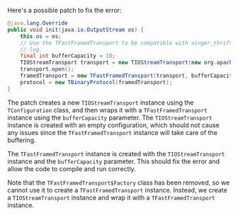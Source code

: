 Here's a possible patch to fix the error:
```java
@java.lang.Override
public void init(java.io.OutputStream os) {
    this.os = os;
    // Use the TFastFramedTransport to be compatible with singer_thrift
    // log.
    final int bufferCapacity = 10;
    TIOStreamTransport transport = new TIOStreamTransport(new org.apache.thrift.TConfiguration());
    transport.open();
    framedTransport = new TFastFramedTransport(transport, bufferCapacity);
    protocol = new TBinaryProtocol(framedTransport);
}
```
The patch creates a new `TIOStreamTransport` instance using the `TConfiguration` class, and then wraps it with a `TFastFramedTransport` instance using the `bufferCapacity` parameter. The `TIOStreamTransport` instance is created with an empty configuration, which should not cause any issues since the `TFastFramedTransport` instance will take care of the buffering.

The `TFastFramedTransport` instance is created with the `TIOStreamTransport` instance and the `bufferCapacity` parameter. This should fix the error and allow the code to compile and run correctly.

Note that the `TFastFramedTransport$Factory` class has been removed, so we cannot use it to create a `TFastFramedTransport` instance. Instead, we create a `TIOStreamTransport` instance and wrap it with a `TFastFramedTransport` instance.